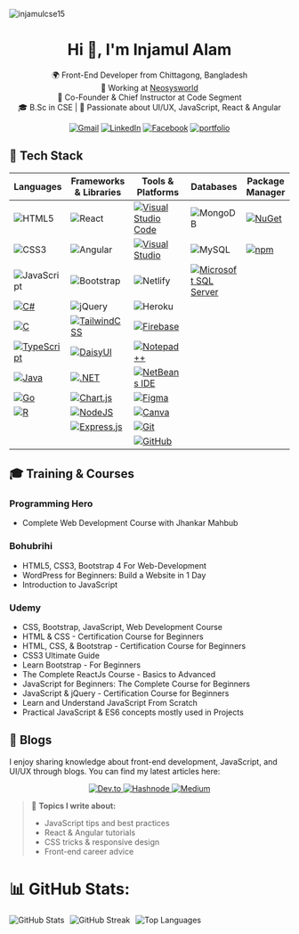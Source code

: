 <p align="left"> <img src="https://komarev.com/ghpvc/?username=injamulcse15&label=Profile%20views&color=0e75b6&style=flat" alt="injamulcse15" /> </p>

<h1 align="center">Hi 👋, I'm Injamul Alam</h1>
<p align="center">🌍 Front-End Developer from Chittagong, Bangladesh <br/>
  💼 Working at <a href="https://www.neosysworld.com/">Neosysworld</a> <br/>
  💼 Co-Founder & Chief Instructor at Code Segment <br/>
  🎓 B.Sc in CSE | 🚀 Passionate about UI/UX, JavaScript, React & Angular
</p>
  
<div align="center">
  
[![Gmail](https://img.shields.io/badge/gmail-%230077B5.svg?style=for-the-badge&logo=Gmail&logoColor=white)](mailto:yeasin.mohammod018@gmail.com/) [![LinkedIn](https://img.shields.io/badge/linkedin-%230077B5.svg?style=for-the-badge&logo=linkedin&logoColor=white)](https://www.linkedin.com/in/md-injamul-ismam-9688b8210/) [![Facebook](https://img.shields.io/badge/Facebook-%231877F2.svg?style=for-the-badge&logo=Facebook&logoColor=white)](https://www.facebook.com/injamulCSE15/) [![portfolio](https://img.shields.io/badge/my_portfolio-000?style=for-the-badge&logo=ko-fi&logoColor=white)](https://injamul-s-portfolio.netlify.app/)
</div>

## 🚀 Tech Stack

| Languages        | Frameworks & Libraries     | Tools & Platforms        | Databases              | Package Manager |
|------------------|----------------------------|--------------------------|------------------------|-----------------|
| ![HTML5](https://img.shields.io/badge/HTML5-E34F26?style=flat&logo=html5&logoColor=white) | ![React](https://img.shields.io/badge/React-61DAFB?style=flat&logo=react&logoColor=black) | [![Visual Studio Code](https://custom-icon-badges.demolab.com/badge/Visual%20Studio%20Code-0078d7.svg?logo=vsc&logoColor=white)](#) | ![MongoDB](https://img.shields.io/badge/MongoDB-47A248?style=flat&logo=mongodb&logoColor=white) | [![NuGet](https://img.shields.io/badge/NuGet-004880?logo=nuget&logoColor=fff)](#) |
| ![CSS3](https://img.shields.io/badge/CSS3-1572B6?style=flat&logo=css3&logoColor=white) | ![Angular](https://img.shields.io/badge/Angular-DD0031?style=flat&logo=angular&logoColor=white) | [![Visual Studio](https://custom-icon-badges.demolab.com/badge/Visual%20Studio-5C2D91.svg?&logo=visual-studio&logoColor=white)](#)  | ![MySQL](https://img.shields.io/badge/MySQL-4479A1?style=flat&logo=mysql&logoColor=white) | [![npm](https://img.shields.io/badge/npm-CB3837?logo=npm&logoColor=fff)](#) |
| ![JavaScript](https://img.shields.io/badge/JavaScript-F7DF1E?style=flat&logo=javascript&logoColor=black) | ![Bootstrap](https://img.shields.io/badge/Bootstrap-563D7C?style=flat&logo=bootstrap&logoColor=white) | ![Netlify](https://img.shields.io/badge/Netlify-00C7B7?style=flat&logo=netlify&logoColor=white) | [![Microsoft SQL Server](https://custom-icon-badges.demolab.com/badge/Microsoft%20SQL%20Server-CC2927?logo=mssqlserver-white&logoColor=white)](#) |
| [![C#](https://custom-icon-badges.demolab.com/badge/C%23-%23239120.svg?logo=cshrp&logoColor=white)](#) | ![jQuery](https://img.shields.io/badge/jQuery-0769AD?style=flat&logo=jquery&logoColor=white) | ![Heroku](https://img.shields.io/badge/Heroku-430098?style=flat&logo=heroku&logoColor=white) |                        |
| [![C](https://img.shields.io/badge/C-00599C?logo=c&logoColor=white)](#) | [![TailwindCSS](https://img.shields.io/badge/Tailwind%20CSS-%2338B2AC.svg?logo=tailwind-css&logoColor=white)](#) | [![Firebase](https://img.shields.io/badge/Firebase-FFCA28?style=flat&logo=firebase&logoColor=black)](#) | |
| [![TypeScript](https://img.shields.io/badge/TypeScript-3178C6?logo=typescript&logoColor=fff)](#) | [![DaisyUI](https://img.shields.io/badge/DaisyUI-5A0EF8?logo=daisyui&logoColor=fff)](#) | [![Notepad++](https://img.shields.io/badge/Notepad++-90E59A.svg?&logo=notepad%2b%2b&logoColor=black)](#) | |
| [![Java](https://img.shields.io/badge/Java-%23ED8B00.svg?logo=openjdk&logoColor=white)](#) | [![.NET](https://img.shields.io/badge/.NET-512BD4?logo=dotnet&logoColor=fff)](#) | [![NetBeans IDE](https://img.shields.io/badge/NetBeans%20IDE-1B6AC6.svg?logo=apache-netbeans-ide&logoColor=white)](#) | | |
| [![Go](https://img.shields.io/badge/Go-%2300ADD8.svg?&logo=go&logoColor=white)](#) | [![Chart.js](https://img.shields.io/badge/Chart.js-FF6384?logo=chartdotjs&logoColor=fff)](#) | [![Figma](https://img.shields.io/badge/Figma-F24E1E?logo=figma&logoColor=white)](#) | | |
| [![R](https://img.shields.io/badge/R-%23276DC3.svg?logo=r&logoColor=white)](#) | [![NodeJS](https://img.shields.io/badge/Node.js-6DA55F?logo=node.js&logoColor=white)](#) | [![Canva](https://img.shields.io/badge/Canva-%2300C4CC.svg?&logo=Canva&logoColor=white)](#) | |
| | [![Express.js](https://img.shields.io/badge/Express.js-%23404d59.svg?logo=express&logoColor=%2361DAFB)](#) | [![Git](https://img.shields.io/badge/Git-F05032?logo=git&logoColor=fff)](#) | |
| | | [![GitHub](https://img.shields.io/badge/GitHub-%23121011.svg?logo=github&logoColor=white)](#) | |


## 🎓 Training & Courses

### Programming Hero

- Complete Web Development Course with Jhankar Mahbub
### Bohubrihi

- HTML5, CSS3, Bootstrap 4 For Web-Development 
- WordPress for Beginners: Build a Website in 1 Day
- Introduction to JavaScript
 
### Udemy
- CSS, Bootstrap, JavaScript, Web Development Course
- HTML & CSS - Certification Course for Beginners
- HTML, CSS, & Bootstrap - Certification Course for Beginners
- CSS3 Ultimate Guide
- Learn Bootstrap - For Beginners
- The Complete ReactJs Course - Basics to Advanced
- JavaScript for Beginners: The Complete Course for Beginners
- JavaScript & jQuery - Certification Course for Beginners 
- Learn and Understand JavaScript From Scratch
- Practical JavaScript & ES6 concepts mostly used in Projects


## 📝 Blogs
I enjoy sharing knowledge about front-end development, JavaScript, and UI/UX through blogs.
You can find my latest articles here:

<p align="center">
  <a href="https://dev.to/injamulcse15">
    <img src="https://img.shields.io/badge/Dev.to-0A0A0A?style=flat&logo=dev.to&logoColor=white" alt="Dev.to" />
  </a>
  <a href="https://hashnode.com/@InjamulCSE15">
    <img src="https://img.shields.io/badge/Hashnode-2962FF?style=flat&logo=hashnode&logoColor=white" alt="Hashnode" />
  </a>
  <a href="https://medium.com/@injamul-cse15">
    <img src="https://img.shields.io/badge/Medium-12100E?style=flat&logo=medium&logoColor=white" alt="Medium" />
  </a>
</p>



> 📌 **Topics I write about:**
> - JavaScript tips and best practices
> - React & Angular tutorials
> - CSS tricks & responsive design
> - Front-end career advice

# 📊 GitHub Stats:
<div style="display: flex; flex-wrap: wrap; gap: 10px;">
  <img src="https://github-readme-stats.vercel.app/api?username=injamulcse15&theme=dark&hide_border=false&include_all_commits=true&count_private=false" alt="GitHub Stats" />
  <img src="https://nirzak-streak-stats.vercel.app/?user=injamulcse15&theme=dark&hide_border=false" alt="GitHub Streak" />
  <img src="https://github-readme-stats.vercel.app/api/top-langs/?username=injamulcse15&theme=dark&hide_border=false&include_all_commits=true&count_private=false&layout=compact" alt="Top Languages" />
</div>



